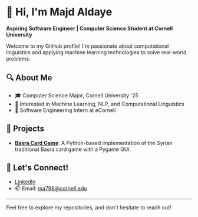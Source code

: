 # 👋 Hi, I'm Majd Aldaye

**Aspiring Software Engineer | Computer Science Student at Cornell University**

Welcome to my GitHub profile! I'm passionate about computational linguistics and applying machine learning technologies to solve real-world problems.

## 🔍 About Me

- 🎓 Computer Science Major, Cornell University '25
- 🌱 Interested in Machine Learning, NLP, and Computational Linguistics
- 💼 Software Engineering Intern at eCornell

## 📂 Projects

- **[Basra Card Game](link-to-repo)**: A Python-based implementation of the Syrian traditional Basra card game with a Pygame GUI.

## 💬 Let's Connect!

- [LinkedIn](https://www.linkedin.com/in/majd-aldaye-9358731a5)
- 📫 Email: ma798@cornell.edu

---

Feel free to explore my repositories, and don't hesitate to reach out!
